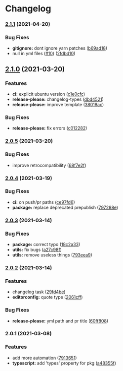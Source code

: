 # Changelog

### [2.1.1](https://www.github.com/typescord/mrm-preset/compare/v2.1.0...v2.1.1) (2021-04-20)


### Bug Fixes

* **gitignore:** dont ignore yarn patches ([b69ad18](https://www.github.com/typescord/mrm-preset/commit/b69ad18fcbb430d75725e944617d53ac47b5e7ec))
* null in yml files ([#10](https://www.github.com/typescord/mrm-preset/issues/10)) ([2fdbd10](https://www.github.com/typescord/mrm-preset/commit/2fdbd10a17d050f79bc99d16f44a0d4bd41c827c))

## [2.1.0](https://www.github.com/typescord/mrm-preset/compare/v2.0.5...v2.1.0) (2021-03-20)


### Features

* **ci:** explicit ubuntu version ([c1e0cfc](https://www.github.com/typescord/mrm-preset/commit/c1e0cfcae95741bea315b05dc316ac4a390fcd46))
* **release-please:** changelog-types ([dbd4521](https://www.github.com/typescord/mrm-preset/commit/dbd452104a6eb3c4594d29936979ffc175d66179))
* **release-please:** improve template ([38018ac](https://www.github.com/typescord/mrm-preset/commit/38018ac7e55527cc1ad94489b1cc74ee16bd942a))


### Bug Fixes

* **release-please:** fix errors ([c012282](https://www.github.com/typescord/mrm-preset/commit/c012282fc67aa5cd41fb0ed173437028f13edeec))

### [2.0.5](https://www.github.com/typescord/mrm-preset/compare/v2.0.4...v2.0.5) (2021-03-20)


### Bug Fixes

* improve retrocompatibility ([68f7e2f](https://www.github.com/typescord/mrm-preset/commit/68f7e2fe99a3cae5644327693f28fb1c4935e9ad))

### [2.0.4](https://www.github.com/typescord/mrm-preset/compare/v2.0.3...v2.0.4) (2021-03-19)


### Bug Fixes

* **ci:** on push/pr paths ([ce97fd6](https://www.github.com/typescord/mrm-preset/commit/ce97fd6a8547205791f7cae69526249fd5d517d1))
* **package:** replace deprecated prepublish ([797288e](https://www.github.com/typescord/mrm-preset/commit/797288efc9f5c5f11ec2e702eba7ff466dd3d8ee))

### [2.0.3](https://www.github.com/typescord/mrm-preset/compare/v2.0.2...v2.0.3) (2021-03-14)


### Bug Fixes

* **package:** correct typo ([18c2a33](https://www.github.com/typescord/mrm-preset/commit/18c2a3300d9009a4b568a0a605d1cc3eb03f7fe4))
* **utils:** fix bugs ([a27c98f](https://www.github.com/typescord/mrm-preset/commit/a27c98f14c96e88a508f3f5dbb1e263e3ad1263e))
* **utils:** remove useless things ([793eea9](https://www.github.com/typescord/mrm-preset/commit/793eea96ebb45ea23d5e36fdafacaed600481875))

### [2.0.2](https://www.github.com/typescord/mrm-preset/compare/v2.0.1...v2.0.2) (2021-03-14)


### Features

* changelog task ([29fd4be](https://www.github.com/typescord/mrm-preset/commit/29fd4be60ffc47bf65038a13cd92c89c644c031e))
* **editorconfig:** quote type ([2061cff](https://www.github.com/typescord/mrm-preset/commit/2061cff91fd25c127e4bf8177086ae7319190507))


### Bug Fixes

* **release-please:** yml path and pr title ([60ff808](https://www.github.com/typescord/mrm-preset/commit/60ff808b12396107bbd826a9fb2497b843e19790))

### 2.0.1 (2021-03-08)


### Features

* add more automation ([7913651](https://www.github.com/typescord/mrm-preset/commit/79136510f2b2283fd52d79e5c772e7d54267a5ae))
* **typescript:** add 'types' property for pkg ([a48355f](https://www.github.com/typescord/mrm-preset/commit/a48355fe7f605f67133670e629d091989e1ffbb5))
